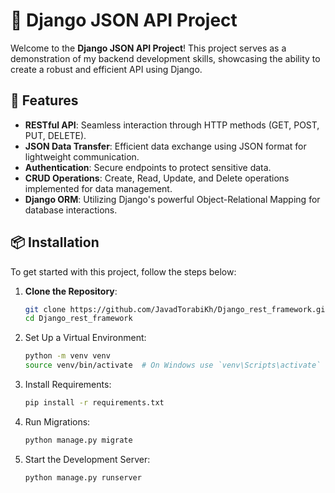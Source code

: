 # 🌟 Django JSON API Project

Welcome to the **Django JSON API Project**! This project serves as a demonstration of my backend development skills, showcasing the ability to create a robust and efficient API using Django.

## 🚀 Features

- **RESTful API**: Seamless interaction through HTTP methods (GET, POST, PUT, DELETE).
- **JSON Data Transfer**: Efficient data exchange using JSON format for lightweight communication.
- **Authentication**: Secure endpoints to protect sensitive data.
- **CRUD Operations**: Create, Read, Update, and Delete operations implemented for data management.
- **Django ORM**: Utilizing Django's powerful Object-Relational Mapping for database interactions.

## 📦 Installation

To get started with this project, follow the steps below:

1. **Clone the Repository**:
   ```bash
   git clone https://github.com/JavadTorabiKh/Django_rest_framework.git
   cd Django_rest_framework

2. Set Up a Virtual Environment:
   ```bash
   python -m venv venv
   source venv/bin/activate  # On Windows use `venv\Scripts\activate`

3. Install Requirements:
   ```bash
   pip install -r requirements.txt

4. Run Migrations:
   ```bash
   python manage.py migrate

5. Start the Development Server:
   ```bash
   python manage.py runserver